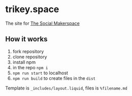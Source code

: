 # trikey.space
The site for [The Social Makerspace](https://www.trikey.space/)

## How it works
1. fork repository
2. clone repository
3. install npm
4. in the repo `npm i`
5. `npm run start` to localhost
6. `npm run build` to create files in the `dist`

Template is `_includes/layout.liquid`, files is `%filename.md`